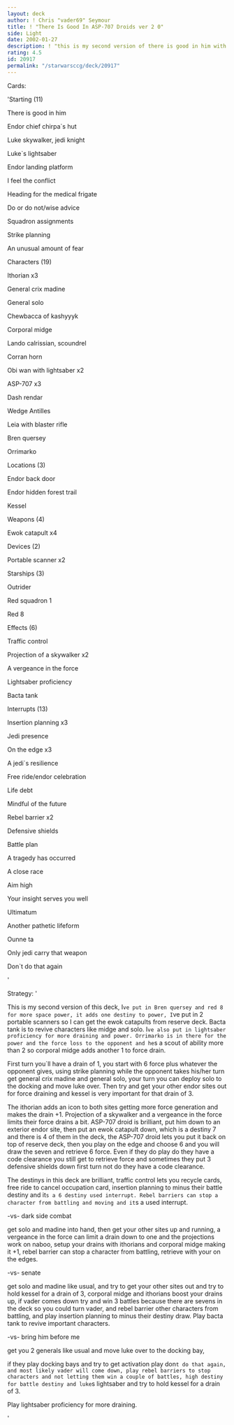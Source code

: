 ```yaml
---
layout: deck
author: ! Chris "vader69" Seymour
title: ! "There Is Good In ASP-707 Droids ver 2 0"
side: Light
date: 2002-01-27
description: ! "this is my second version of there is good in him with asp-707 droids"
rating: 4.5
id: 20917
permalink: "/starwarsccg/deck/20917"
---
```

Cards: 

'Starting (11)

There is good in him

Endor chief chirpa`s hut

Luke skywalker, jedi knight

Luke`s lightsaber

Endor landing platform

I feel the conflict

Heading for the medical frigate

Do or do not/wise advice

Squadron assignments

Strike planning

An unusual amount of fear


Characters (19)

Ithorian x3

General crix madine

General solo

Chewbacca of kashyyyk

Corporal midge

Lando calrissian, scoundrel

Corran horn

Obi wan with lightsaber x2

ASP-707 x3

Dash rendar

Wedge Antilles

Leia with blaster rifle

Bren quersey

Orrimarko 


Locations (3)

Endor back door

Endor hidden forest trail

Kessel


Weapons (4)

Ewok catapult x4


Devices (2)

Portable scanner x2


Starships (3)

Outrider

Red squadron 1

Red 8


Effects (6)

Traffic control 

Projection of a skywalker x2

A vergeance in the force

Lightsaber proficiency

Bacta tank


Interrupts (13)

Insertion planning x3

Jedi presence

On the edge x3

A jedi`s resilience 

Free ride/endor celebration

Life debt

Mindful of the future 

Rebel barrier x2


Defensive shields

Battle plan

A tragedy has occurred

A close race

Aim high

Your insight serves you well

Ultimatum

Another pathetic lifeform

Ounne ta

Only jedi carry that weapon

Don`t do that again

'

Strategy: '

This is my second version of this deck, I`ve put in Bren quersey and red 8 for more space power, it adds one destiny to power, I`ve put in 2 portable scanners so I can get the ewok catapults from reserve deck. Bacta tank is to revive characters like midge and solo. I`ve also put in lightsaber proficiency for more draining and power. Orrimarko is in there for the power and the force loss to the opponent and he`s a scout of ability more than 2 so corporal midge adds another 1 to force drain.




First turn you`ll have a drain of 1, you start with 6 force plus whatever the opponent gives, using strike planning while the opponent takes his/her turn get general crix madine and general solo, your turn you can deploy solo to the docking and move luke over. Then try and get your other endor sites out for force draining and kessel is very important for that drain of 3. 


The ithorian adds an icon to both sites getting more force generation and makes the drain +1. Projection of a skywalker and a vergeance in the force limits their force drains a bit. ASP-707 droid is brilliant, put him down to an exterior endor site, then put an ewok catapult down, which is a destiny 7 and there is 4 of them in the deck, the ASP-707 droid lets you put it back on top of reserve deck, then you play on the edge and choose 6 and you will draw the seven and retrieve 6 force. Even if they do play do they have a code clearance you still get to retrieve force and sometimes they put 3 defensive shields down first turn not do they have a code clearance.


The destinys in this deck are brilliant, traffic control lets you recycle cards, free ride to cancel occupation card, insertion planning to minus their battle destiny and it`s a 6 destiny used interrupt. Rebel barriers can stop a character from battling and moving and it`s a used interrupt.


-vs- dark side combat

get solo and madine into hand, then get your other sites up and running, a vergeance in the force can limit a drain down to one and the projections work on naboo, setup your drains with ithorians and corporal midge making it +1, rebel barrier can stop a character from battling, retrieve with your on the edges.


-vs- senate

get solo and madine like usual, and try to get your other sites out and try to hold kessel for a drain of 3, corporal midge and ithorians boost your drains up, if vader comes down try and win 3 battles because there are sevens in the deck so you could turn vader, and rebel barrier other characters from battling, and play insertion planning to minus their destiny draw. Play bacta tank to revive important characters.


-vs- bring him before me

get you 2 generals like usual and move luke over to the docking bay, 

if they play docking bays and try to get activation play don`t do that again, and most likely vader will come down, play rebel barriers to stop characters and not letting them win a couple of battles, high destiny for battle destiny and luke`s lightsaber and try to hold kessel for a drain of 3.

Play lightsaber proficiency for more draining.



'
